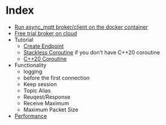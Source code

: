 # Index
- [Run async_mqtt broker/client on the docker container](container.md)
- [Free trial broker on cloud](trial.md)
- Tutorial
  - [Create Endpoint](tutorial/create_endpoint.md)
  - [Stackless Coroutine](tutorial/sl_coro.md) if you don't have C++20 coroutine
  - [C++20 Coroutine](tutorial/cpp20_coro.md)
- Functionality
  - logging
  - before the first connection
  - Keep session
  - Topic Alias
  - Reuqest/Response
  - Receive Maximum
  - Maximum Packet Size
- [Performance](performance.md)
